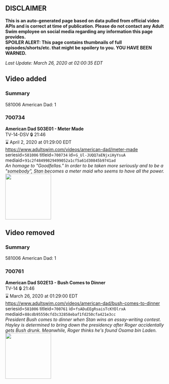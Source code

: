 ## DISCLAIMER
**This is an auto-generated page based on data pulled from official video APIs and is correct at time of publication. Please do not contact any Adult Swim employee on social media regarding any information this page provides.**  
**SPOILER ALERT: This page contains thumbnails of full episodes/shorts/etc. that might be spoilery to you. YOU HAVE BEEN WARNED.**  

_Last Update: March 26, 2020 at 02:00:35 EDT_
## Video added
### Summary
581006 American Dad: 1  
### 700734
**American Dad S03E01 - Meter Made**  
TV-14-DSV 🔒 21:46  
⌛ April 2, 2020 at 01:29:00 EDT  
https://www.adultswim.com/videos/american-dad/meter-made  
seriesid=`581006` titleid=`700734` id=`G_Ul-JUQQ7aENjxiHyYsuA` mediaid=`91c2f48499829499052a1cf5a61d30845b9741ad`  
_An homage to "Goodfellas." In order to be taken more seriously and to be a "somebody", Stan becomes a meter maid who seems to have all the power._  
<a href="https://i.cdn.turner.com/adultswim/big/image-upload/thumbnails/thumb-2_image-151993482121818.jpg"><img src="https://i.cdn.turner.com/adultswim/big/image-upload/thumbnails/thumb-2_image-151993482121818.jpg" height="144px" /></a>
## Video removed
### Summary
581006 American Dad: 1  
### 700761
**American Dad S02E13 - Bush Comes to Dinner**  
TV-14 🔒 21:46  
⌛ March 26, 2020 at 01:29:00 EDT  
https://www.adultswim.com/videos/american-dad/bush-comes-to-dinner  
seriesid=`581006` titleid=`700761` id=`fsADuEEgRsaisTcKYDlrxA` mediaid=`88cdb95550cfd3c32858ebaf1fd250cfa421e3cc`  
_President Bush comes to dinner when Stan wins an essay-writing contest. Hayley is determined to bring down the presidency after Roger accidentally gets Bush drunk. Meanwhile, Roger thinks he's found Osama bin Laden._  
<a href="https://i.cdn.turner.com/adultswim/big/image-upload/thumbnails/thumb-2_image-151993355428314.jpg"><img src="https://i.cdn.turner.com/adultswim/big/image-upload/thumbnails/thumb-2_image-151993355428314.jpg" height="144px" /></a>
